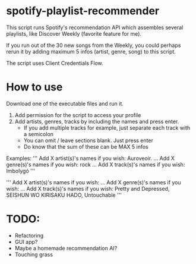 # spotify-playlist-recommender
This script runs Spotify's recommendation API which assembles several playlists, like Discover Weekly (favorite feature for me). 

If you run out of the 30 new songs from the Weekly, you could perhaps rerun it by adding maximum 5 infos (artist, genre, song) to this script.

The script uses Client Credentials Flow.

# How to use
Download one of the executable files and run it.

1. Add permission for the script to access your profile
2. Add artists, genres, tracks by including the names and press enter. 
    - If you add multiple tracks for example, just separate each track with a semicolon
    - You can omit / leave sections blank. Just press enter
    - Do know that the sum of these can be MAX 5 infos

Examples:
'''
Add X artist(s)'s names if you wish: Auroveoir.
...
Add X genre(s)'s names if you wish: rock
...
Add X track(s)'s names if you wish: Imbolygó
'''

'''
Add X artist(s)'s names if you wish:
...
Add X genre(s)'s names if you wish:
...
Add X track(s)'s names if you wish: Pretty and Depressed, SEISHUN WO KIRISAKU HADO, Untouchable
'''

# TODO:
- Refactoring
- GUI app?
- Maybe a homemade recommendation AI?
- Touching grass
